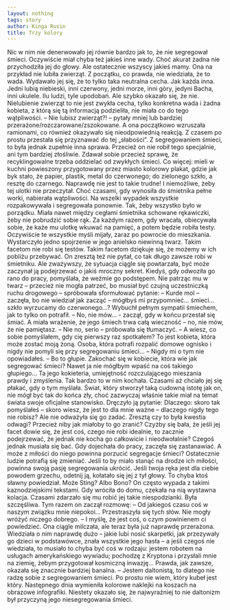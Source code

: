 ```yaml
---
layout: nothing
tags: story
author: Kinga Rusin
title: Trzy kolory
---
```

Nic w nim nie denerwowało jej równie bardzo jak to, że nie segregował śmieci. Oczywiście miał chyba też jakieś inne wady. Choć akurat żadna nie przychodziła jej do głowy. Ale ostatecznie wszyscy jakieś mamy. Ona na przykład nie lubiła zwierząt. Z początku, co prawda, nie wiedziała, że to wada. Wydawało jej się, że to tylko taka neutralna cecha. Jak każda inna. Jedni lubią niebieski, inni czerwony, jedni morze, inni góry, jedyni Bacha, inni ukulele. Ilu ludzi, tyle upodobań. Ale szybko okazało się, że nie. Nielubienie zwierząt to nie jest zwykła cecha, tylko konkretna wada i żadna kobieta, z którą się tą informacją podzieliła, nie miała co do tego wątpliwości. 
	– Nie lubisz zwierząt?! – pytały mniej lub bardziej przerażone/rozczarowane/zszokowane. A ona początkowo wzruszała ramionami, co również okazywało się nieodpowiednią reakcją. Z czasem po prostu przestała się przyznawać do tej „słabości”.
Z segregowaniem śmieci, to była jednak zupełnie inna sprawa. Przecież on nie robił tego specjalnie, ani tym bardziej złośliwie. Zdawał sobie przecież sprawę, że recyklingowalne trzeba oddzielać od zwykłych śmieci. Co więcej: mieli w kuchni powieszony przygotowany przez miasto kolorowy plakat, gdzie jak byk stało, że papier, plastik, metal do czerwonego; do zielonego szkło, a resztę do czarnego. Naprawdę nie jest to takie trudne! I niemożliwe, żeby tej ulotki nie przeczytał. Choć czasami, gdy wynosiła do śmietnika pełne worki, nabierała wątpliwości. Na wszelki wypadek wszystkie rozpakowywała i segregowała ponownie. Tak, żeby wszystko było w porządku. Miała nawet między cegłami śmietnika schowane rękawiczki, żeby nie pobrudzić sobie rąk. Za każdym razem, gdy wracała, obiecywała sobie, że każe mu ulotkę wkuwać na pamięć, a potem będzie robiła testy. Oczywiście te wszystkie myśli mijały, zaraz po powrocie do mieszkania. Wystarczyło jedno spojrzenie w jego anielsko niewinną twarz. Takim facetom nie robi się testów. Takim facetom dziękuje się, że możemy w ich pobliżu przebywać. On zresztą też nie pytał, co tak długo zawsze robi w śmietniku. Ale zważywszy, że sytuacja ciągle się powtarzała, być może zaczynał ją podejrzewać o jakiś mroczny sekret.
	Kiedyś, gdy odwoziła go rano do pracy, pomyślała, że weźmie go podstępem. Nie patrząc mu w twarz – przecież nie mogła patrzeć, bo musiał być czujną uczestniczką ruchu drogowego – spróbowała sformułować pytanie:
	– Kurde mol – zaczęła, bo nie wiedział jak zacząć – mógłbyś mi przypomnieć... śmieci... szkło wyrzucamy do czerwonego...?
 	Wybuchł pełnym sympatii śmiechem, jak to tylko on potrafił.
	– No, nie mów... - zaczął, gdy w końcu przestał się śmiać. A miała wrażenie, że jego śmiech trwa całą wieczność – no, nie mów, że nie pamiętasz. 
	– Nie no, serio – próbowała się tłumaczyć.
	– A wiesz, co sobie pomyślałem, gdy cię pierwszy raz spotkałem? To jest kobieta, która może zostać moją żoną. Osoba, która potrafi rozpalić domowe ognisko i nigdy nie pomyli się przy segregowaniu śmieci...
	– Nigdy mi o tym nie opowiadałeś.
	– Bo to głupie. Zakochać się w kobiecie, która wie jak segregować śmieci? Nawet ja nie mógłbym wpaść na coś takiego głupiego... 
	Ta jego kokieteria, umiejętność rozczulającego mieszania prawdy i zmyślenia. Tak bardzo to w nim kochała. Czasami aż chciało jej się płakać, gdy o tym myślała. Świat, który stworzył taką cudowną istotę jak on, nie mógł być tak do końca zły, choć zazwyczaj właśnie takie miał na temat świata swoje oficjalne stanowisko. 
	Dręczyło ją pytanie: Dlaczego: skoro tak pomyślałeś – skoro wiesz, że jest to dla mnie ważne – dlaczego nigdy tego nie robisz? Ale nie odważyła się go zadać. Zresztą czy to była kwestia odwagi? Przecież niby jak miałoby to go zranić? Czyżby się bała, że jeśli jej facet dowie się, że jest coś, czego nie robi idealnie, to zacznie podejrzewać, że jednak nie kocha go całkowicie i nieodwołalnie? Czegoś jednak musiała się bać.
	Gdy dojechała do pracy, zaczęła się zastanawiać. A może z miłości do niego powinna porzucić segregacje śmieci? Ostatecznie ludzie potrafią się zmieniać. Jeśli to by miało stanąć na drodze ich miłości, powinna swoją pasję segregowania ukrócić. Jeśli twoja ręka jest dla ciebie powodem grzechu, odetnij ją, kołatało się jej z tył głowy. To chyba ktoś sławny powiedział. Może Sting? Albo Bono? On często wypada z takimi kaznodziejskimi tekstami. 
	Gdy wróciła do domu, czekała na nią wystawna kolacja. Czasami zdarzało się mu robić jej takie niespodzianki. Była szczęśliwa. Tym razem on zaczął rozmowę:
	– Od jakiegoś czasu coś w naszym związku mnie niepokoi...
	Przestraszyła się tych słów. Nie mogły wróżyć niczego dobrego.
	– I myślę, że jest coś, o czym powinienem ci powiedzieć.
	Ona ciągle milczała, ale teraz była już naprawdę przerażona. Wiedziała o nim naprawdę dużo – jakie lubi nosić skarpetki, jak przezywały go dzieci w podstawówce, znała wszystkie jego hasła – a jeśli czegoś nie wiedziała, to musiało to chyba być coś w rodzaju: jestem robotem na usługach amerykańskiego wywiadu; pochodzę z Kryptona i przysłali mnie na ziemię, żebym przygotował kosmiczną inwazję...
	Prawda, jak zawsze, okazała się znacznie bardziej banalna.
	– Jestem daltonistą, to dlatego nie radzę sobie z segregowaniem śmieci. Po prostu nie wiem, który kubeł jest który. 
	Następnego dnia wymieniła kolorowe naklejki na koszach na obrazowe infografiki. 
Niestety okazało się, że najwyraźniej to nie daltonizm był przyczyną jego niesegregowania śmieci.

